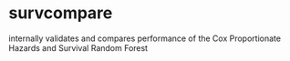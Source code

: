 # survcompare
internally validates and compares performance of the Cox Proportionate Hazards and Survival Random Forest 
